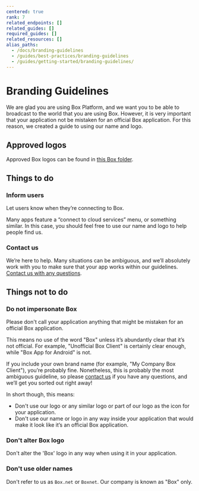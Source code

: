 ```yaml
---
centered: true
rank: 7
related_endpoints: []
related_guides: []
required_guides: []
related_resources: []
alias_paths:
  - /docs/branding-guidelines
  - /guides/best-practices/branding-guidelines
  - /guides/getting-started/branding-guidelines/
---
```


# Branding Guidelines

We are glad you are using Box Platform, and we want you to be able to
broadcast to the world that you are using Box. However, it is very important
that your application not be mistaken for an official Box application. For this
reason, we created a guide to using our name and logo.

## Approved logos

Approved Box logos can be found in [this Box folder][logos].

## Things to do

### Inform users

Let users know when they’re connecting to Box.

Many apps feature a “connect to cloud services” menu, or something similar. In
this case, you should feel free to use our name and logo to help people find us.

### Contact us

We’re here to help. Many situations can be ambiguous, and we’ll absolutely work
with you to make sure that your app works within our guidelines. [Contact
us with any questions][contact].

## Things not to do

### Do not impersonate Box

Please don't call your application anything that might be mistaken for an
official Box application.

This means no use of the word "Box" unless it’s abundantly clear that it’s not
official. For example, "Unofficial Box Client" is certainly clear enough, while
"Box App for Android" is not.

If you include your own brand name (for example,
"My Company Box Client"), you’re probably fine. Nonetheless, this is probably
the most ambiguous guideline, so please [contact us][contact] if you have any
questions, and we’ll get you sorted out right away!

In short though, this means:

* Don't use our logo or any similar logo or part of our logo as the icon for your
  application.
* Don't use our name or logo in any way inside your application that would make
  it look like it’s an official Box application.

### Don't alter Box logo

Don't alter the 'Box' logo in any way when using it in your application.

### Don't use older names

Don't refer to us as `Box.net` or `Boxnet`. Our company is known as
"Box" only.

<!-- i18n-enable localize-links -->
[logos]: https://cloud.app.box.com/v/BoxCorporateLogo
[contact]: https://support.box.com/hc/en-us/requests/new
<!-- i18n-enable localize-links -->
